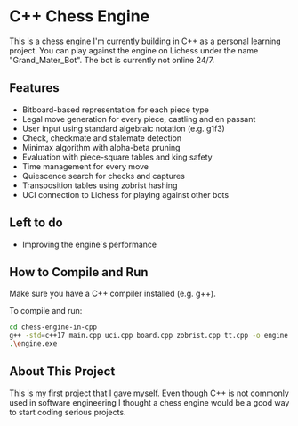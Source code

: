 # C++ Chess Engine

This is a chess engine I'm currently building in C++ as a personal learning project. You can play against the engine on Lichess under the name "Grand_Mater_Bot". The bot is currently not online 24/7.

## Features

- Bitboard-based representation for each piece type
- Legal move generation for every piece, castling and en passant
- User input using standard algebraic notation (e.g. g1f3)
- Check, checkmate and stalemate detection
- Minimax algorithm with alpha-beta pruning
- Evaluation with piece-square tables and king safety
- Time management for every move
- Quiescence search for checks and captures
- Transposition tables using zobrist hashing
- UCI connection to Lichess for playing against other bots

## Left to do

- Improving the engine`s performance

## How to Compile and Run

Make sure you have a C++ compiler installed (e.g. g++).

To compile and run:

```bash
cd chess-engine-in-cpp
g++ -std=c++17 main.cpp uci.cpp board.cpp zobrist.cpp tt.cpp -o engine.exe
.\engine.exe
```

## About This Project

This is my first project that I gave myself. Even though C++ is not commonly used in software engineering I thought a chess engine would be a good way to start coding serious projects.

